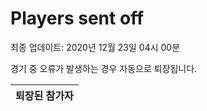 # Players sent off
최종 업데이트: 2020년 12월 23일 04시 00분


경기 중 오류가 발생하는 경우 자동으로 퇴장됩니다.


| 퇴장된 참가자 |
|:---:|